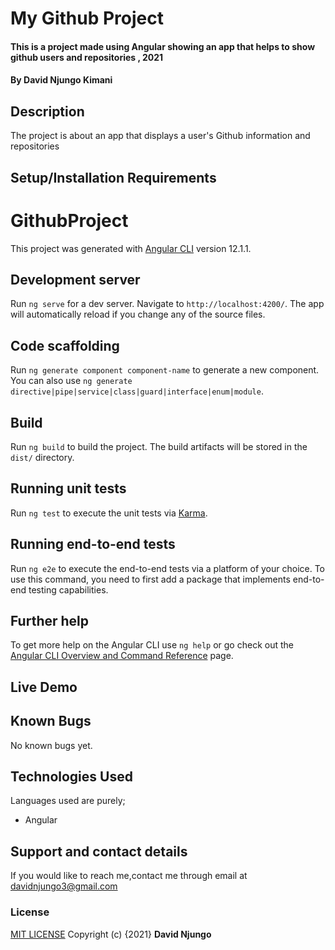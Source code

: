# My Github Project
#### This is a project made using Angular  showing an app that helps to show github users and repositories , 2021
#### By **David Njungo Kimani**
## Description
The project is about an app that displays a user's Github information and repositories
## Setup/Installation Requirements

# GithubProject

This project was generated with [Angular CLI](https://github.com/angular/angular-cli) version 12.1.1.

## Development server

Run `ng serve` for a dev server. Navigate to `http://localhost:4200/`. The app will automatically reload if you change any of the source files.

## Code scaffolding

Run `ng generate component component-name` to generate a new component. You can also use `ng generate directive|pipe|service|class|guard|interface|enum|module`.

## Build

Run `ng build` to build the project. The build artifacts will be stored in the `dist/` directory.

## Running unit tests

Run `ng test` to execute the unit tests via [Karma](https://karma-runner.github.io).

## Running end-to-end tests

Run `ng e2e` to execute the end-to-end tests via a platform of your choice. To use this command, you need to first add a package that implements end-to-end testing capabilities.

## Further help

To get more help on the Angular CLI use `ng help` or go check out the [Angular CLI Overview and Command Reference](https://angular.io/cli) page.

## Live Demo

## Known Bugs
No known bugs yet.
## Technologies Used
Languages used are purely;
* Angular
## Support and contact details
If you would like to reach me,contact me through email at davidnjungo3@gmail.com
### License
[MIT LICENSE](https://choosealicense.com/licenses/mit/)
Copyright (c) {2021} **David Njungo**